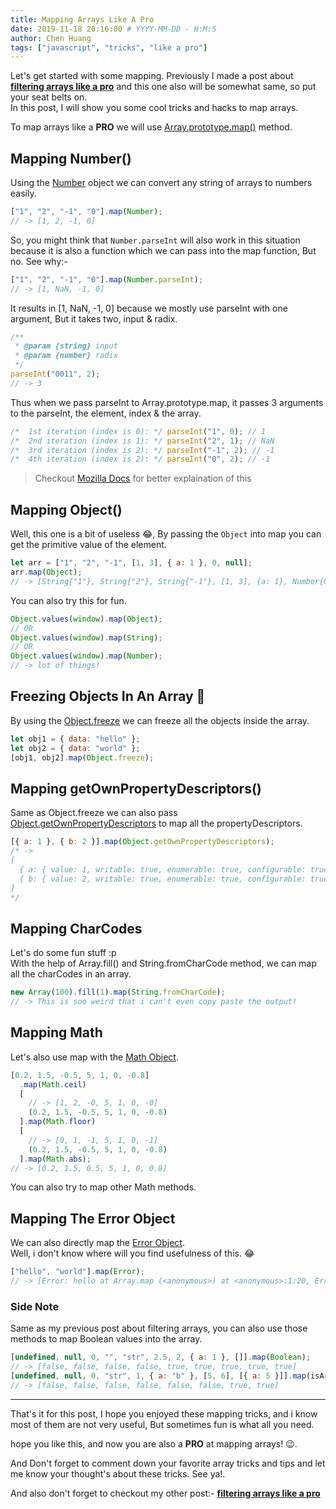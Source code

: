 ```yaml
---
title: Mapping Arrays Like A Pro
date: 2019-11-18 20:16:00 # YYYY-MM-DD - H:M:S
author: Chen Huang
tags: ["javascript", "tricks", "like a pro"]
---
```


Let's get started with some mapping. Previously I made a post about  
**[filtering arrays like a pro](https://anuraghazra.github.io/note/filtering-arrays-like-a-pro)** and this one also will be somewhat same, so put your seat belts on.  
In this post, I will show you some cool tricks and hacks to map arrays.

To map arrays like a **PRO** we will use [Array.prototype.map()](https://developer.mozilla.org/en-US/docs/Web/JavaScript/Reference/Global_Objects/Array/map) method.

## Mapping Number()

Using the [Number](https://developer.mozilla.org/en-US/docs/Web/JavaScript/Reference/Global_Objects/Number) object
we can convert any string of arrays to numbers easily.

```js
["1", "2", "-1", "0"].map(Number);
// -> [1, 2, -1, 0]
```

So, you might think that `Number.parseInt` will also work in this situation because it is also a function which we can pass into the map function, But no. See why:-

```js
["1", "2", "-1", "0"].map(Number.parseInt);
// -> [1, NaN, -1, 0]
```

It results in [1, NaN, -1, 0] because we mostly use parseInt with one argument, But it takes two, input & radix.

```js
/**
 * @param {string} input
 * @param {number} radix
 */
parseInt("0011", 2);
// -> 3
```

Thus when we pass parseInt to Array.prototype.map, it passes 3 arguments to the parseInt, the element, index & the array.

```js
/*  1st iteration (index is 0): */ parseInt("1", 0); // 1
/*  2nd iteration (index is 1): */ parseInt("2", 1); // NaN
/*  3rd iteration (index is 2): */ parseInt("-1", 2); // -1
/*  4th iteration (index is 2): */ parseInt("0", 2); // -1
```

> Checkout [Mozilla Docs](https://developer.mozilla.org/en-US/docs/Web/JavaScript/Reference/Global_Objects/Array/map) for better explaination of this

## Mapping Object()

Well, this one is a bit of useless 😂, By passing the `Object` into map you can get the primitive value of the element.

```js
let arr = ["1", "2", "-1", [1, 3], { a: 1 }, 0, null];
arr.map(Object);
// -> [String{"1"}, String{"2"}, String{"-1"}, [1, 3], {a: 1}, Number{0}, {}]
```

You can also try this for fun.

```js
Object.values(window).map(Object);
// OR
Object.values(window).map(String);
// OR
Object.values(window).map(Number);
// -> lot of things!
```

## Freezing Objects In An Array 🥶

By using the [Object.freeze](https://developer.mozilla.org/en-US/docs/Web/JavaScript/Reference/Global_Objects/Object/freeze) we can freeze all the objects inside the array.

```js
let obj1 = { data: "hello" };
let obj2 = { data: "world" };
[obj1, obj2].map(Object.freeze);
```

## Mapping getOwnPropertyDescriptors()

Same as Object.freeze we can also pass [Object.getOwnPropertyDescriptors](https://developer.mozilla.org/en-US/docs/Web/JavaScript/Reference/Global_Objects/Object/getOwnPropertyDescriptors) to map all the propertyDescriptors.

```js
[{ a: 1 }, { b: 2 }].map(Object.getOwnPropertyDescriptors);
/* ->
[
  { a: { value: 1, writable: true, enumerable: true, configurable: true } },
  { b: { value: 2, writable: true, enumerable: true, configurable: true } }
]
*/
```

## Mapping CharCodes

Let's do some fun stuff :p  
With the help of Array.fill() and String.fromCharCode method, we can map all the charCodes in an array.

```js
new Array(100).fill(1).map(String.fromCharCode);
// -> This is soo weird that i can't even copy paste the output!
```

## Mapping Math

Let's also use map with the [Math Object](https://developer.mozilla.org/en-US/docs/Web/JavaScript/Reference/Global_Objects/Math).

```js
[0.2, 1.5, -0.5, 5, 1, 0, -0.8]
  .map(Math.ceil)
  [
    // -> [1, 2, -0, 5, 1, 0, -0]
    (0.2, 1.5, -0.5, 5, 1, 0, -0.8)
  ].map(Math.floor)
  [
    // -> [0, 1, -1, 5, 1, 0, -1]
    (0.2, 1.5, -0.5, 5, 1, 0, -0.8)
  ].map(Math.abs);
// -> [0.2, 1.5, 0.5, 5, 1, 0, 0.8]
```

You can also try to map other Math methods.

## Mapping The Error Object

We can also directly map the [Error Object](https://developer.mozilla.org/en-US/docs/Web/JavaScript/Reference/Global_Objects/Error).  
Well, i don't know where will you find usefulness of this. 😂

```js
["hello", "world"].map(Error);
// -> [Error: hello at Array.map (<anonymous>) at <anonymous>:1:20, Error: world at Array.map (<anonymous>) at <anonymous>:1:20]
```

### Side Note

Same as my previous post about filtering arrays, you can also use those methods to map Boolean values into the array.

```js
[undefined, null, 0, "", "str", 2.5, 2, { a: 1 }, []].map(Boolean);
// -> [false, false, false, false, true, true, true, true, true]
[undefined, null, 0, "str", 1, { a: "b" }, [5, 6], [{ a: 5 }]].map(isArray);
// -> [false, false, false, false, false, false, true, true]
```

---

That's it for this post, I hope you enjoyed these mapping tricks, and i know most of them are not very useful, But sometimes fun is what all you need.

hope you like this, and now you are also a **PRO** at mapping arrays! 😉.

And Don't forget to comment down your favorite array tricks and tips and let me know your thought's about these tricks. See ya!.

And also don't forget to checkout my other post:- **[filtering arrays like a pro](https://anuraghazra.github.io/note/filtering-arrays-like-a-pro)**
